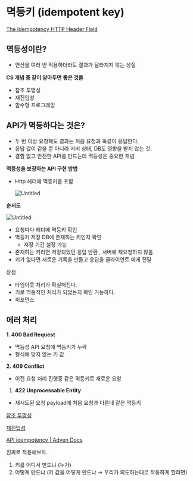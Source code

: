 # 멱등키 (idempotent key)

[The Idempotency HTTP Header Field](https://datatracker.ietf.org/doc/html/draft-idempotency-header-01#section-2.7)

## **멱등성이란?**

- 연산을 여러 번 적용하더라도 결과가 달라지지 않는 성질

**CS 개념 중 같이 알아두면 좋은 것들**

- 참조 투명성
- 재진입성
- 함수형 프로그래밍

## **API가 멱등하다는 것은?**

- 두 번 이상 요청해도 결과는 처음 요청과 똑같이 응답한다.
- 응답 값이 같을 뿐 아니라 서버 상태, DB도 영향을 받지 않는 것.
- 결함 없고 안전한 API를 만드는데 멱등성은 중요한 개념

**멱등성을 보장하는 API 구현 방법**

- Http 헤더에 멱등키를 포함
    
    ![Untitled](%E1%84%86%E1%85%A7%E1%86%A8%E1%84%83%E1%85%B3%E1%86%BC%E1%84%8F%E1%85%B5%20(idempotent%20key)%20f583038dec6a448d8b2391534e4309fa/Untitled.png)
    

**순서도**

![Untitled](%E1%84%86%E1%85%A7%E1%86%A8%E1%84%83%E1%85%B3%E1%86%BC%E1%84%8F%E1%85%B5%20(idempotent%20key)%20f583038dec6a448d8b2391534e4309fa/Untitled%201.png)

- 요청마다 헤더에 멱등키 확인
- 멱등키 저장 DB에 존재하는 키인지 확인
    - 저장 기간 설정 가능
- 존재하는 키라면 저장되었던 응답 반환 , 서버에 재요청하지 않음
- 키가 없다면 새로운 기록을 만들고 응답을 클라이언트 에게 전달

장점

- 타임아웃 처리가 확실해진다.
- 키로 멱등적인 처리가 되었는지 확인 가능하다.
- 퍼포먼스

## **에러 처리**

**1. 400 Bad Request**

- 멱등성 API 요청에 멱등키가 누락
- 형식에 맞지 않는 키 값

**2. 409 Conflict**

- 이전 요청 처리 진행중 같은 멱등키로 새로운 요청

1. **422 Unprocessable Entity**
- 재시도된 요청 payload에 처음 요청과 다른데 같은 멱등키

[참조 투명성](https://ko.wikipedia.org/wiki/참조_투명성)

[재진입성](https://ko.wikipedia.org/wiki/재진입성)

[API idempotency | Adyen Docs](https://docs.adyen.com/development-resources/api-idempotency/)

진짜로 적용해보자.

1. 키를 어디서 만드냐 (누가)
2. 어떻게 만드냐 (키 값을 어떻게 만드냐 → 우리가 의도하는대로 작동하게 할려면)